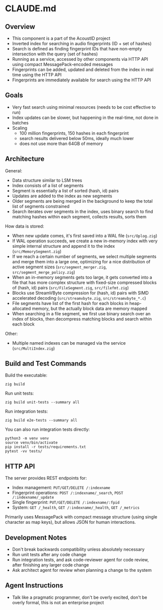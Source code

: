 # CLAUDE.md

## Overview

* This component is a part of the AcoustID project
* Inverted index for searching in audio fingerprints (ID + set of hashes)
* Search is defined as finding fingerprint IDs that have non-empty intersection with the query (set of hashes)
* Running as a service, accessed by other components via HTTP API using compact MessagePack-encoded messages
* Fingerprints can be added, updated and deleted from the index in real time using the HTTP API
* Fingerprints are immediately available for search using the HTTP API

## Goals

* Very fast search using minimal resources (needs to be cost effective to run)
* Index updates can be slower, but happening in the real-time, not done in batches
* Scaling
   - 100 million fingerprints, 150 hashes in each fingerprint
   - search results delivered below 50ms, ideally much lower
   - does not use more than 64GB of memory

## Architecture

General:

* Data structure similar to LSM trees
* Index consists of a list of segments
* Segment is essentially a list of sorted (hash, id) pairs
* Updates are added to the index as new segments
* Older segments are being merged in the background to keep the total list of segments constrained
* Search iterates over segments in the index, uses binary search to find matching hashes within each segment, collects results, sorts them

How data is stored:

* When new update comes, it's first saved into a WAL file (`src/Oplog.zig`)
* If WAL operation succeeds, we create a new in-memory index with very simple internal structure and append it to the index (`src/MemorySegment.zig`)
* If we reach a certain number of segments, we select multiple segments and merge them into a large one, optimizing for a nice distribution of active segment sizes (`src/segment_merger.zig`, `src/segment_merge_policy.zig`)
* When an in-memory segments gets too large, it gets converted into a file that has more complex structure with fixed-size compressed blocks of (hash, id) pairs (`src/FileSegment.zig`, `src/filefmt.zig`)
* Blocks use StreamVByte compression for (hash, id) pairs with SIMD accelerated decoding (`src/streamvbyte.zig`, `src/streamvbyte_*.c`)
* File segments have list of the first hash for each blocks in heap-allocated memory, but the actually block data are memory mapped
* When searching in a file segment, we first use binary search over an index of blocks, then decompress matching blocks and search within each block

Other:

* Multiple named indexes can be managed via the service (`src/MultiIndex.zig`)

## Build and Test Commands

Build the executable:

    zig build

Run unit tests:

    zig build unit-tests --summary all

Run integration tests:

    zig build e2e-tests --summary all

You can also run integration tests directly:

    python3 -m venv venv
    source venv/bin/activate
    pip install -r tests/requirements.txt
    pytest -vv tests/

## HTTP API

The server provides REST endpoints for:
- Index management: `PUT/GET/DELETE /:indexname`
- Fingerprint operations: `POST /:indexname/_search`, `POST /:indexname/_update`
- Single fingerprint: `PUT/GET/DELETE /:indexname/:fpid`
- System: `GET /_health`, `GET /:indexname/_health`, `GET /_metrics`

Primarily uses MessagePack with compact message structure (using single character as map keys), but allows JSON for human interactions.

## Development Notes

- Don't break backwards compatibility unless absolutely necessary
- Run unit tests after any code change
- Run integration tests, and ask code-reviewer agent for code review, after finishing any larger code change
- Ask architect agent for review when planning a change to the system

## Agent Instructions

- Talk like a pragmatic programmer, don't be overly excited, don't be overly formal, this is not an enterprise project
